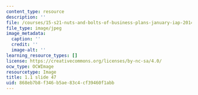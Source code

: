 ```yaml
---
content_type: resource
description: ''
file: /courses/15-s21-nuts-and-bolts-of-business-plans-january-iap-2014/868eb7b8f346b5ae83c4cf39460f1abb_Slide47.JPG
file_type: image/jpeg
image_metadata:
  caption: ''
  credit: ''
  image-alt: ''
learning_resource_types: []
license: https://creativecommons.org/licenses/by-nc-sa/4.0/
ocw_type: OCWImage
resourcetype: Image
title: 1.1 slide 47
uid: 868eb7b8-f346-b5ae-83c4-cf39460f1abb
---
```

